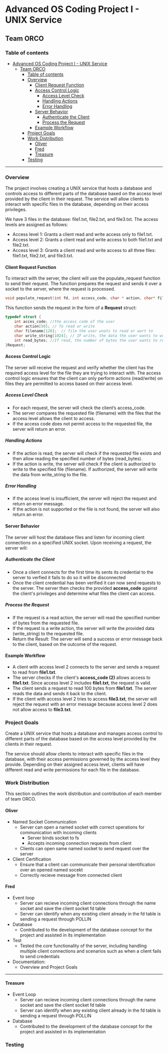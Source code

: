 # Advanced OS Coding Project I - UNIX Service

## Team ORCO

### Table of contents

- [Advanced OS Coding Project I - UNIX Service](#advanced-os-coding-project-i---unix-service)
  - [Team ORCO](#team-orco)
    - [Table of contents](#table-of-contents)
    - [Overview](#overview)
      - [Client Request Function](#client-request-function)
      - [Access Control Logic](#access-control-logic)
        - [Access Level Check](#access-level-check)
        - [Handling Actions](#handling-actions)
        - [Error Handling](#error-handling)
      - [Server Behavior](#server-behavior)
        - [Authenticate the Client](#authenticate-the-client)
        - [Process the Request](#process-the-request)
      - [Example Workflow](#example-workflow)
    - [Project Goals](#project-goals)
    - [Work Distribution](#work-distribution)
      - [Oliver](#oliver)
      - [Fred](#fred)
      - [Treasure](#treasure)
    - [Testing](#testing)

---

### Overview

The project involves creating a UNIX service that hosts a database and controls access to different parts of the database based on the access level provided by the client in their request. The service will allow clients to interact with specific files in the database, depending on their access privileges.

We have 3 files in the database: file1.txt, file2.txt, and file3.txt. The access levels are assigned as follows:

- Access level 1: Grants a client read and write access only to file1.txt.
- Access level 2: Grants a client read and write access to both file1.txt and file2.txt.
- Access level 3: Grants a client read and write access to all three files: file1.txt, file2.txt, and file3.txt.

#### Client Request Function

To interact with the server, the client will use the populate_request function to send their request. The function prepares the request and sends it over a socket to the server, where the request is processed.

```c
void populate_request(int fd, int access_code, char * action, char* filename, char * write_string, int read_bytes)
```

This function sends the request in the form of a **Request** struct:

```c
typedef struct {
    int acces_code; //the access code of the user
    char action[50]; // To read or write
    char filename[128];  // file the user wnats to read or wort to
    char write_string[1024]; // IF write, the data the user wants to worite to the file
    int read_bytes; //If read, the number of bytes the user wants to read
}Request;
```

#### Access Control Logic

The server will receive the request and verify whether the client has the required access level for the file they are trying to interact with. The access control logic ensures that the client can only perform actions (read/write) on files they are permitted to access based on their access level.

##### Access Level Check

- For each request, the server will check the client’s access_code.
- The server compares the requested file (filename) with the files that the access level allows the client to access.
- If the access code does not permit access to the requested file, the server will return an error.

##### Handling Actions

- If the action is read, the server will check if the requested file exists and then allow reading the specified number of bytes (read_bytes).
- If the action is write, the server will check if the client is authorized to write to the specified file (filename). If authorized, the server will write the data from write_string to the file.

##### Error Handling

- If the access level is insufficient, the server will reject the request and return an error message.
- If the action is not supported or the file is not found, the server will also return an error.

#### Server Behavior

The server will host the database files and listen for incoming client connections on a specified UNIX socket. Upon receiving a request, the server will:

##### Authenticate the Client

- Once a client connects for the first time its sents its credential to the server to verfied it fails to do so it will be disconnected
- Once the client credential has been verified it can now send requests to the server. The server then checks the provided **access_code** against the client's privileges and determine what files the client can access.
  
##### Process the Request

- If the request is a read action, the server will read the specified number of bytes from the requested file.
- If the request is a write action, the server will write the provided data (write_string) to the requested file.
- Return the Result: The server will send a success or error message back to the client, based on the outcome of the request.

#### Example Workflow

- A client with access level 2 connects to the server and sends a request to read from **file1.txt**.
- The server checks if the client's **access_code (2)** allows access to **file1.txt**. Since access level 2 includes **file1.txt**, the request is valid.
- The client sends a request to read 100 bytes from **file1.txt**. The server reads the data and sends it back to the client.
- If the client with access level 2 tries to access **file3.txt**, the server will reject the request with an error message because access level 2 does not allow access to **file3.txt**.

### Project Goals

Create a UNIX service that hosts a database and manages access control to different parts of the database based on the access level provided by the clients in their request.

The service should allow clients to interact with specific files in the database, with their access permissions governed by the access level they provide. Depending on their assigned access level, clients will have different read and write permissions for each file in the database.

### Work Distribution

This section outlines the work distribution and contribution of each member of team ORCO.

#### Oliver

- Named Socket Communication
  - Server can open a named socket with correct operations for communication with incoming clients
    - Server binds socket to fs
    - Accepts incoming connection requests from client
  - Clients can open same named socket to send request over the server
- Client Certification
  - Ensure that a client can communicate their personal identification over an opened named socekt
  - Correctly recieve message from connected client

#### Fred

- Event loop
  - Server can recieve incoming client connections through the name socket and save the client socket fd table
  - Server can identify when any existing client already in the fd table is sending a request through POLLIN
- Database
  - Contributed to the development of the database concept for the project and assisted in its implementation
- Test
  - Tested the core functionality of the server, including handling multiple client connections and scenarios such as when a client fails to send credentials
- Documentation:
  - Overview and Project Goals

---

#### Treasure

- Event Loop
  - Server can recieve incoming client connections through the name socket and save the client socket fd table
  - Server can identify when any existing client already in the fd table is sending a request through POLLIN
- Database
  - Contributed to the development of the database concept for the project and assisted in its implementation

### Testing
